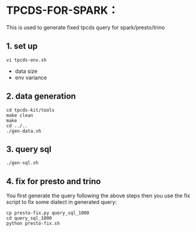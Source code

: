# TPCDS-FOR-SPARK：
This is used to generate fixed tpcds query for spark/presto/trino
## 1. set up
```shell
vi tpcds-env.sh
```
- data size
- env variance


## 2. data generation

```shell
cd tpcds-kit/tools
make clean
make
cd ../..
./gen-data.sh
```

## 3. query sql

```shell
./gen-sql.sh
```

## 4. fix for presto and trino
You first generate the query following the above steps then you use the fix script to fix some dialect in generated query:
```shell
cp presto-fix.py query_sql_1000
cd query_sql_1000
python presto-fix.sh
```

